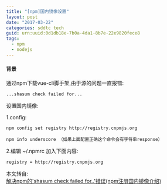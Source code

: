 ```yaml
---
title: "[npm]国内镜像设置"
layout: post
date: "2017-03-22"
categories: sddtc tech
guid: urn:uuid:0d1db18e-7b0a-4da1-8b7e-22e9820fece8
tags:
  - npm
  - nodejs
---
```

#### 背景
通过npm下载vue-cli脚手架,由于源的问题一直报错:  
```
...shasum check failed for...
```

设置国内镜像:  

1.config:
  
```
npm config set registry http://registry.cnpmjs.org

npm info underscore （如果上面配置正确这个命令会有字符串response）
```

2.编辑 ~/.npmrc 加入下面内容:  

```
registry = http://registry.cnpmjs.org
```


本文转自:  
[解决npm的'shasum check failed for..'错误(npm注册国内镜像介绍)](http://blog.csdn.net/enson16855/article/details/23299787)
